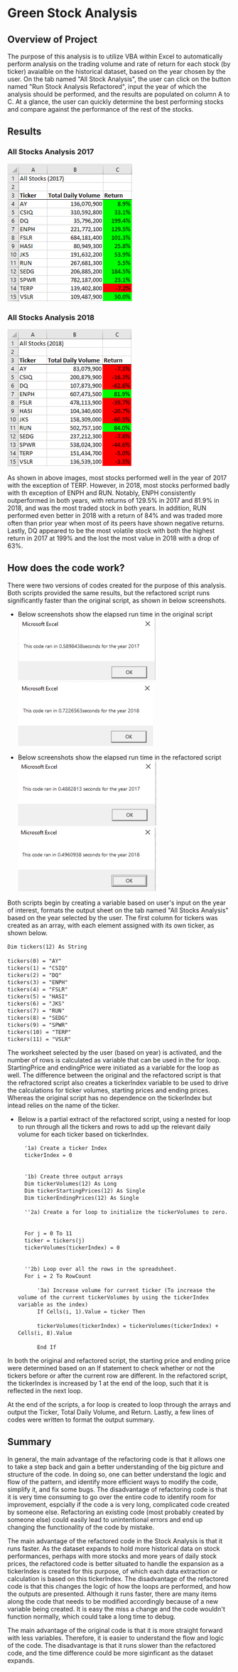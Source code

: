 # Green Stock Analysis

## Overview of Project
The purpose of this analysis is to utilize VBA within Excel to automatically perform analysis on the trading volume and rate of return for each stock (by ticker) avaialble on the historical dataset, based on the year chosen by the user. On the tab named "All Stock Analysis", the user can click on the button named "Run Stock Analysis Refactored", input the year of which the analysis should be performed, and the results are populated on column A to C. At a glance, the user can quickly determine the best performing stocks and compare against the performance of the rest of the stocks.


## Results

### All Stocks Analysis 2017
<img src="VBA_Challenge_Results_2017.PNG"></img>

### All Stocks Analysis 2018
<img src="VBA_Challenge_Results_2018.PNG"></img>

As shown in above images, most stocks performed well in the year of 2017 with the exception of TERP. However, in 2018, most stocks performed badly with th exception of ENPH and RUN. Notably, ENPH consistently outperformed in both years, with returns of 129.5% in 2017 and 81.9% in 2018, and was the most traded stock in both years. In addition, RUN performed even better in 2018 with a return of 84% and was traded more often than prior year when most of its peers have shown negative returns. Lastly, DQ appeared to be the most volatile stock with both the highest return in 2017 at 199% and the lost the most value in 2018 with a drop of 63%.


## How does the code work?

There were two versions of codes created for the purpose of this analysis. Both scripts provided the same results, but the refactored script runs significantly faster than the original script, as shown in below screenshots.

- Below screenshots show the elapsed run time in the original script
<img src="Module_Version_2017.PNG"></img>
<img src="Module_Version_2018.PNG"></img>

- Below screenshots show the elapsed run time in the refactored script
<img src="VBA_Challenge_2017.PNG"></img>
<img src="VBA_Challenge_2018.PNG"></img>


Both scripts begin by creating a variable based on user's input on the year of interest, formats the output sheet on the tab named "All Stocks Analysis" based on the year selected by the user. The first column for tickers was created as an array, with each element assigned with its own ticker, as shown below.

    Dim tickers(12) As String
    
    tickers(0) = "AY"
    tickers(1) = "CSIQ"
    tickers(2) = "DQ"
    tickers(3) = "ENPH"
    tickers(4) = "FSLR"
    tickers(5) = "HASI"
    tickers(6) = "JKS"
    tickers(7) = "RUN"
    tickers(8) = "SEDG"
    tickers(9) = "SPWR"
    tickers(10) = "TERP"
    tickers(11) = "VSLR"

The worksheet selected by the user (based on year) is activated, and the number of rows is calculated as variable that can be used in the for loop. StartingPrice and endingPrice were initiated as a variable for the loop as well. The difference between the original and the refactored script is that the refractored script also creates a tickerIndex variable to be used to drive the calculations for ticker volumes, starting prices and ending prices. Whereas the original script has no dependence on the tickerIndex but intead relies on the name of the ticker.

- Below is a partial extract of the refactored script, using a nested for loop to run through all the tickers and rows to add up the relevant daily volume for each ticker based on tickerIndex.

        '1a) Create a ticker Index
        tickerIndex = 0


        '1b) Create three output arrays
        Dim tickerVolumes(12) As Long
        Dim tickerStartingPrices(12) As Single
        Dim tickerEndingPrices(12) As Single
    
        ''2a) Create a for loop to initialize the tickerVolumes to zero.
    
    
        For j = 0 To 11
        ticker = tickers(j)
        tickerVolumes(tickerIndex) = 0
        
            
        ''2b) Loop over all the rows in the spreadsheet.
        For i = 2 To RowCount

            '3a) Increase volume for current ticker (To increase the volume of the current tickerVolumes by using the tickerIndex variable as the index)
            If Cells(i, 1).Value = ticker Then
                         
            tickerVolumes(tickerIndex) = tickerVolumes(tickerIndex) + Cells(i, 8).Value
            
            End If

In both the original and refactored script, the starting price and ending price were determined based on an If statement to check whether or not the tickers before or after the current row are different. In the refactored script, the tickerIndex is increased by 1 at the end of the loop, such that it is reflected in the next loop.

At the end of the scripts, a for loop is created to loop through the arrays and output the Ticker, Total Daily Volume, and Return. Lastly, a few lines of codes were written to format the output summary.

## Summary

In general, the main advantage of the refactoring code is that it allows one to take a step back and gain a better understanding of the big picture and structure of the code. In doing so, one can better understand the logic and flow of the pattern, and identify more efficient ways to modify the code, simplify it, and fix some bugs. The disadvantage of refactoring code is that it is very time consuming to go over the entire code to identify room for improvement, espcially if the code a is very long, complicated code created by someone else. Refactoring an existing code (most probably created by someone else) could easily lead to unintentional errors and end up changing the functionality of the code by mistake.

The main advantage of the refactored code in the Stock Analysis is that it runs faster. As the dataset expands to hold more historical data on stock performances, perhaps with more stocks and more years of daily stock prices, the refactored code is better situated to handle the expansion as a tickerIndex is created for this purpose, of which each data extraction or calculation is based on this tickerIndex. The disadvantage of the refactored code is that this changes the logic of how the loops are performed, and how the outputs are presented. Although it runs faster, there are many items along the code that needs to be modified accordingly because of a new variable being created. It is easy the miss a change and the code wouldn't function normally, which could take a long time to debug.

The main advantage of the original code is that it is more straight forward with less variables. Therefore, it is easier to understand the flow and logic of the code. The disadvantage is that it runs slower than the refactored code, and the time difference could be more siginficant as the dataset expands.